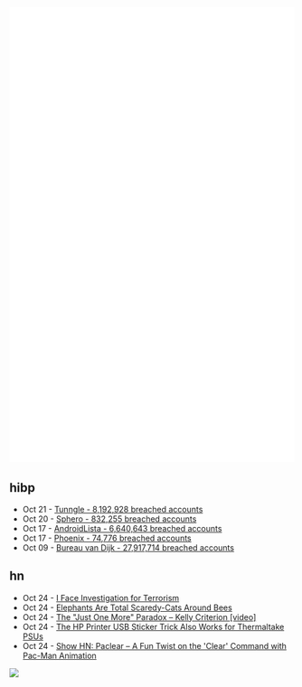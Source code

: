 ![Metrics](https://raw.githubusercontent.com/phixion/phixion/master/metrics.svg)

## hibp

<!--
for https://github.com/phixion/phixion/blob/main/.github/workflows/feeds.yml
-->
<!--START_SECTION:haveibeenpwnd-->
- Oct 21 - [Tunngle - 8,192,928 breached accounts](https://haveibeenpwned.com/PwnedWebsites#Tunngle)
- Oct 20 - [Sphero - 832,255 breached accounts](https://haveibeenpwned.com/PwnedWebsites#Sphero)
- Oct 17 - [AndroidLista - 6,640,643 breached accounts](https://haveibeenpwned.com/PwnedWebsites#AndroidLista)
- Oct 17 - [Phoenix - 74,776 breached accounts](https://haveibeenpwned.com/PwnedWebsites#Phoenix)
- Oct 09 - [Bureau van Dijk - 27,917,714 breached accounts](https://haveibeenpwned.com/PwnedWebsites#BVD)
<!--END_SECTION:haveibeenpwnd-->

## hn

<!--
for https://github.com/phixion/phixion/blob/main/.github/workflows/feeds.yml
-->
<!--START_SECTION:hn-->
- Oct 24 - [I Face Investigation for Terrorism](https://www.craigmurray.org.uk/archives/2023/10/incredibly-i-face-investigation-for-terrorism-defence-funds-appeal/)
- Oct 24 - [Elephants Are Total Scaredy-Cats Around Bees](https://nautil.us/elephants-are-total-scaredy-cats-around-bees-423763/)
- Oct 24 - [The "Just One More" Paradox – Kelly Criterion [video]](https://www.youtube.com/watch?v=_FuuYSM7yOo)
- Oct 24 - [The HP Printer USB Sticker Trick Also Works for Thermaltake PSUs](https://full.pr0gramm.com/2023/10/24/fa4df047de2f8c6f.jpg)
- Oct 24 - [Show HN: Paclear – A Fun Twist on the 'Clear' Command with Pac-Man Animation](https://github.com/orangekame3/paclear)
<!--END_SECTION:hn-->

<!--
for https://yhype.me
-->
![](https://hit.yhype.me/github/profile?user_id=13013670)
